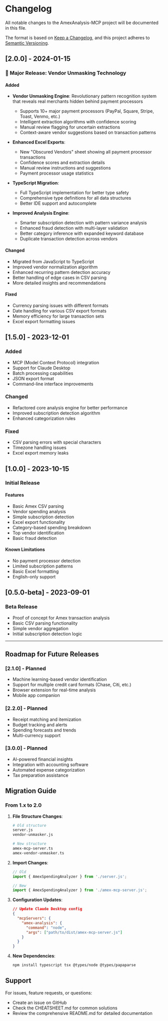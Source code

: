# Changelog

All notable changes to the AmexAnalysis-MCP project will be documented in this file.

The format is based on [Keep a Changelog](https://keepachangelog.com/en/1.0.0/),
and this project adheres to [Semantic Versioning](https://semver.org/spec/v2.0.0.html).

## [2.0.0] - 2024-01-15

### 🎉 Major Release: Vendor Unmasking Technology

#### Added
- **Vendor Unmasking Engine**: Revolutionary pattern recognition system that reveals real merchants hidden behind payment processors
  - Supports 10+ major payment processors (PayPal, Square, Stripe, Toast, Venmo, etc.)
  - Intelligent extraction algorithms with confidence scoring
  - Manual review flagging for uncertain extractions
  - Context-aware vendor suggestions based on transaction patterns

- **Enhanced Excel Exports**:
  - New "Obscured Vendors" sheet showing all payment processor transactions
  - Confidence scores and extraction details
  - Manual review instructions and suggestions
  - Payment processor usage statistics

- **TypeScript Migration**: 
  - Full TypeScript implementation for better type safety
  - Comprehensive type definitions for all data structures
  - Better IDE support and autocomplete

- **Improved Analysis Engine**:
  - Smarter subscription detection with pattern variance analysis
  - Enhanced fraud detection with multi-layer validation
  - Better category inference with expanded keyword database
  - Duplicate transaction detection across vendors

#### Changed
- Migrated from JavaScript to TypeScript
- Improved vendor normalization algorithm
- Enhanced recurring pattern detection accuracy
- Better handling of edge cases in CSV parsing
- More detailed insights and recommendations

#### Fixed
- Currency parsing issues with different formats
- Date handling for various CSV export formats
- Memory efficiency for large transaction sets
- Excel export formatting issues

## [1.5.0] - 2023-12-01

### Added
- MCP (Model Context Protocol) integration
- Support for Claude Desktop
- Batch processing capabilities
- JSON export format
- Command-line interface improvements

### Changed
- Refactored core analysis engine for better performance
- Improved subscription detection algorithm
- Enhanced categorization rules

### Fixed
- CSV parsing errors with special characters
- Timezone handling issues
- Excel export memory leaks

## [1.0.0] - 2023-10-15

### Initial Release

#### Features
- Basic Amex CSV parsing
- Vendor spending analysis
- Simple subscription detection
- Excel export functionality
- Category-based spending breakdown
- Top vendor identification
- Basic fraud detection

#### Known Limitations
- No payment processor detection
- Limited subscription patterns
- Basic Excel formatting
- English-only support

## [0.5.0-beta] - 2023-09-01

### Beta Release
- Proof of concept for Amex transaction analysis
- Basic CSV parsing functionality
- Simple vendor aggregation
- Initial subscription detection logic

---

## Roadmap for Future Releases

### [2.1.0] - Planned
- Machine learning-based vendor identification
- Support for multiple credit card formats (Chase, Citi, etc.)
- Browser extension for real-time analysis
- Mobile app companion

### [2.2.0] - Planned
- Receipt matching and itemization
- Budget tracking and alerts
- Spending forecasts and trends
- Multi-currency support

### [3.0.0] - Planned
- AI-powered financial insights
- Integration with accounting software
- Automated expense categorization
- Tax preparation assistance

## Migration Guide

### From 1.x to 2.0

1. **File Structure Changes**:
   ```bash
   # Old structure
   server.js
   vendor-unmasker.js
   
   # New structure
   amex-mcp-server.ts
   amex-vendor-unmasker.ts
   ```

2. **Import Changes**:
   ```typescript
   // Old
   import { AmexSpendingAnalyzer } from './server.js';
   
   // New
   import { AmexSpendingAnalyzer } from './amex-mcp-server.js';
   ```

3. **Configuration Updates**:
   ```json
   // Update Claude Desktop config
   {
     "mcpServers": {
       "amex-analysis": {
         "command": "node",
         "args": ["path/to/dist/amex-mcp-server.js"]
       }
     }
   }
   ```

4. **New Dependencies**:
   ```bash
   npm install typescript tsx @types/node @types/papaparse
   ```

## Support

For issues, feature requests, or questions:
- Create an issue on GitHub
- Check the CHEATSHEET.md for common solutions
- Review the comprehensive README.md for detailed documentation